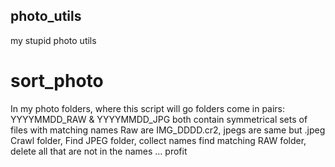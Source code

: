 ## photo_utils
my stupid photo utils

# sort_photo
In my photo folders, where this script will go
folders come in pairs: YYYYMMDD_RAW & YYYYMMDD_JPG
both contain symmetrical sets of files with matching names
Raw are IMG_DDDD.cr2, jpegs are same but .jpeg
Crawl folder, Find JPEG folder, collect names
find matching RAW folder, delete all that are not in the names
...
profit
